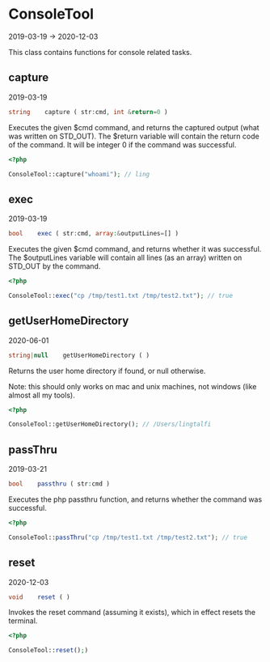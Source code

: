 ConsoleTool
=====================
2019-03-19 -> 2020-12-03



This class contains functions for console related tasks.



capture
-----------
2019-03-19


```php
string    capture ( str:cmd, int &return=0 )
```

Executes the given $cmd command, and returns the captured output (what was written on STD_OUT).
The $return variable will contain the return code of the command. It will be integer 0 if the command
was successful.


```php
<?php

ConsoleTool::capture("whoami"); // ling

```




exec
-----------
2019-03-19


```php
bool    exec ( str:cmd, array:&outputLines=[] )
```

Executes the given $cmd command, and returns whether it was successful.
The $outputLines variable will contain all lines (as an array) written on STD_OUT by the command.


```php
<?php

ConsoleTool::exec("cp /tmp/test1.txt /tmp/test2.txt"); // true

```



getUserHomeDirectory
-----------
2020-06-01


```php
string|null    getUserHomeDirectory ( )
```

Returns the user home directory if found, or null otherwise.

Note: this should only works on mac and unix machines, not windows (like almost all my tools).


```php
<?php

ConsoleTool::getUserHomeDirectory(); // /Users/lingtalfi

```





passThru
-----------
2019-03-21


```php
bool    passthru ( str:cmd )
```

Executes the php passthru function, and returns whether the command was successful.


```php
<?php

ConsoleTool::passThru("cp /tmp/test1.txt /tmp/test2.txt"); // true

```



reset
-----------
2020-12-03


```php
void    reset ( )
```

Invokes the reset command (assuming it exists), which in effect resets the terminal.


```php
<?php

ConsoleTool::reset();)

```


